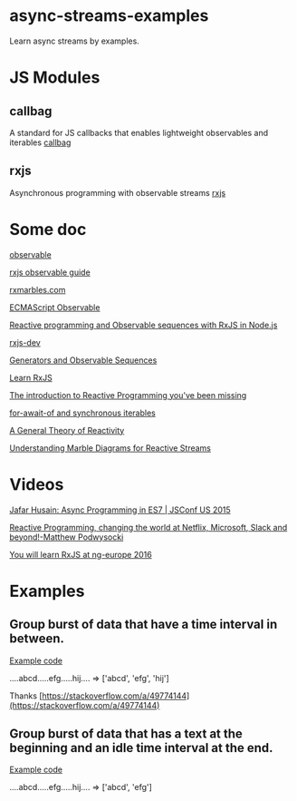 # async-streams-examples
Learn async streams by examples.

# JS Modules

## callbag
A standard for JS callbacks that enables lightweight observables and iterables
[callbag](https://github.com/callbag/callbag)

## rxjs
Asynchronous programming with observable streams
[rxjs](https://github.com/ReactiveX/rxjs)

# Some doc

[observable](https://reactivex.io/documentation/observable.html)

[rxjs observable guide](https://rxjs.dev/guide/observable)

[rxmarbles.com](https://rxmarbles.com/)

[ECMAScript Observable](https://github.com/tc39/proposal-observable)

[Reactive programming and Observable sequences with RxJS in Node.js](https://medium.freecodecamp.org/rxjs-and-node-8f4e0acebc7c)

[rxjs-dev](https://rxjs-dev.firebaseapp.com/)

[Generators and Observable Sequences](https://github.com/Reactive-Extensions/RxJS/blob/master/doc/gettingstarted/generators.md#generators-and-observable-sequences)

[Learn RxJS](https://www.learnrxjs.io/)

[The introduction to Reactive Programming you've been missing](https://gist.github.com/staltz/868e7e9bc2a7b8c1f754#the-introduction-to-reactive-programming-youve-been-missing)

[for-await-of and synchronous iterables](http://2ality.com/2017/12/for-await-of-sync-iterables.html)

[A General Theory of Reactivity](https://github.com/kriskowal/gtor)

[Understanding Marble Diagrams for Reactive Streams](https://medium.com/@jshvarts/read-marble-diagrams-like-a-pro-3d72934d3ef5)

# Videos

[Jafar Husain: Async Programming in ES7 | JSConf US 2015](https://youtu.be/lil4YCCXRYc)

[Reactive Programming, changing the world at Netflix, Microsoft, Slack and beyond!-Matthew Podwysocki](https://youtu.be/yEeDbHvg1vQ)

[You will learn RxJS at ng-europe 2016](https://www.youtube.com/watch?v=uQ1zhJHclvs)

# Examples

## Group burst of data that have a time interval in between.
[Example code](test/test.js#L14)

....abcd.....efg.....hij.... => ['abcd', 'efg', 'hij']

Thanks [https://stackoverflow.com/a/49774144](https://stackoverflow.com/a/49774144)

## Group burst of data that has a text at the beginning and an idle time interval at the end.
[Example code](test/test.js#L94)

....abcd.....efg.....hij.... => ['abcd', 'efg']

